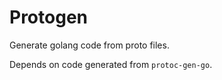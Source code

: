 # Protogen

Generate golang code from proto files.

Depends on code generated from `protoc-gen-go`.
